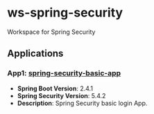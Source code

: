 # ws-spring-security
Workspace for Spring Security

## Applications

### App1: [spring-security-basic-app](https://github.com/bs-public/ws-spring-security/tree/main/spring-security-basic-app) 
- **Spring Boot Version**: 2.4.1
- **Spring Security Version**: 5.4.2
- **Description**: Spring Security basic login App.

